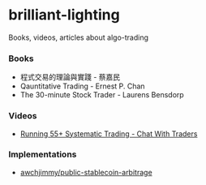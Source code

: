 # brilliant-lighting
Books, videos, articles about algo-trading

### Books
- 程式交易的理論與實踐 - 蔡嘉民
- Qauntitative Trading - Ernest P. Chan
- The 30-minute Stock Trader - Laurens Bensdorp

### Videos
- [Running 55+ Systematic Trading - Chat With Traders](https://www.youtube.com/watch?v=eQGfCT6-lxs)

### Implementations
- [awchjimmy/public-stablecoin-arbitrage](https://github.com/narrow-loop/public-stablecoin-arbitrage)
